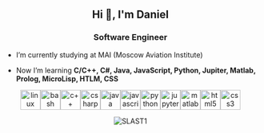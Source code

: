 <h2 align="center">Hi 👋, I'm Daniel</h2>
<h3 align="center">Software Engineer</h3>

- I’m currently studying at MAI (Moscow Aviation Institute)

- Now I’m learning **C/C++, C#, Java, JavaScript, Python, Jupiter, Matlab, Prolog, MicroLisp, HTLM, CSS**

<p align="center"><img
src="https://github.com/SLAST1/devicon/blob/master/icons/linux/linux-original.svg" alt="linux" width="40" height="40"/><img
src="https://github.com/SLAST1/devicon/blob/master/icons/bash/bash-original.svg" alt="bash" width="40" height="40"/><img
src="https://github.com/SLAST1/devicon/blob/master/icons/cplusplus/cplusplus-original.svg" alt="c++" width="40" height="40"/><img
src="https://github.com/SLAST1/devicon/blob/master/icons/csharp/csharp-line.svg" alt="csharp" width="40" height="40"/><img
src="https://github.com/SLAST1/devicon/blob/master/icons/java/java-original.svg" alt="java" width="40" height="40"/><img
src="https://github.com/SLAST1/devicon/blob/master/icons/javascript/javascript-original.svg" alt="javascript" width="40" height="40"/><img
src="https://github.com/SLAST1/devicon/blob/master/icons/python/python-original.svg" alt="python" width="40" height="40"/><img 
src="https://github.com/SLAST1/devicon/blob/master/icons/jupyter/jupyter-original-wordmark.svg" alt="jupyter" width="40" height="40"/><img
src="https://github.com/SLAST1/devicon/blob/master/icons/matlab/matlab-original.svg" alt="matlab" width="40" height="40"/><img
src="https://github.com/SLAST1/devicon/blob/master/icons/html5/html5-original-wordmark.svg" alt="html5" width="40" height="40"/><img
src="https://github.com/SLAST1/devicon/blob/master/icons/css3/css3-original-wordmark.svg" alt="css3" width="40" height="40"/><img
</p>
<!--
## Find me on:
<p align="center"><img

</p>
-->
<p align="center"><img
src="https://github-readme-stats.vercel.app/api/top-langs/?username=SLAST1&layout=compact" alt="SLAST1"/>
</p>
